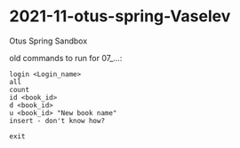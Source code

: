 # 2021-11-otus-spring-Vaselev
Otus Spring Sandbox



old commands to run for 07_...: 

    login <Login_name>
    all
    count
    id <book_id>
    d <book_id>
    u <book_id> "New book name"
    insert - don't know how? 
    
    exit

